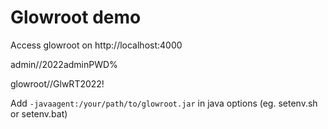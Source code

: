 # Glowroot demo

Access glowroot on http://localhost:4000

admin//2022adminPWD%

glowroot//GlwRT2022!

Add `-javaagent:/your/path/to/glowroot.jar` in java options (eg. setenv.sh or setenv.bat)